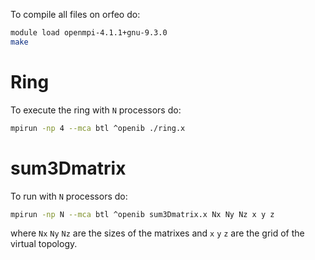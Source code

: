 To compile all files on orfeo do:
```bash
module load openmpi-4.1.1+gnu-9.3.0
make
```

# Ring

To execute the ring with `N` processors do:
```bash
mpirun -np 4 --mca btl ^openib ./ring.x
```
# sum3Dmatrix

To run with `N` processors do:
```bash
mpirun -np N --mca btl ^openib sum3Dmatrix.x Nx Ny Nz x y z
```
where `Nx` `Ny` `Nz` are the sizes of the matrixes and `x` `y` `z` are the grid of the virtual topology. 

